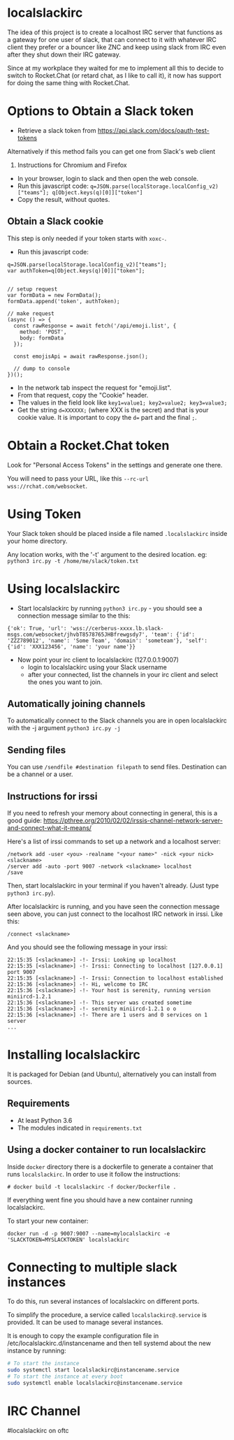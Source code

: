 localslackirc
=============

The idea of this project is to create a localhost IRC server that functions as
a gateway for one user of slack, that can connect to it with whatever IRC
client they prefer or a bouncer like ZNC and keep using slack from IRC even
after they shut down their IRC gateway.

Since at my workplace they waited for me to implement all this to decide to
switch to Rocket.Chat (or retard chat, as I like to call it), it now has
support for doing the same thing with Rocket.Chat.


Options to Obtain a Slack token
===============================

* Retrieve a slack token from https://api.slack.com/docs/oauth-test-tokens

Alternatively if this method fails you can get one from Slack's web client

1) Instructions for Chromium and Firefox

* In your browser, login to slack and then open the web console.
* Run this javascript code: `q=JSON.parse(localStorage.localConfig_v2)["teams"]; q[Object.keys(q)[0]]["token"]`
* Copy the result, without quotes.

Obtain a Slack cookie
---------------------

This step is only needed if your token starts with `xoxc-`.

* Run this javascript code:

```
q=JSON.parse(localStorage.localConfig_v2)["teams"];
var authToken=q[Object.keys(q)[0]]["token"];


// setup request
var formData = new FormData();
formData.append('token', authToken);

// make request
(async () => {
  const rawResponse = await fetch('/api/emoji.list', {
    method: 'POST',
    body: formData
  });

  const emojisApi = await rawResponse.json();

  // dump to console
})();
```

* In the network tab inspect the request for "emoji.list".
* From that request, copy the "Cookie" header.
* The values in the field look like `key1=value1; key2=value2; key3=value3;`
* Get the string `d=XXXXXX;` (where XXX is the secret) and that is your cookie value. It is important to copy the `d=` part and the final `;`.


Obtain a Rocket.Chat token
==========================

Look for "Personal Access Tokens" in the settings and generate one there.

You will need to pass your URL, like this `--rc-url wss://rchat.com/websocket`.


Using Token
===========

Your Slack token should be placed inside a file named `.localslackirc` inside your home directory.

Any location works, with the '-t' argument to the desired location. eg: ```python3 irc.py -t /home/me/slack/token.txt```

Using localslackirc
===================

* Start localslackirc by running `python3 irc.py` - you should see a connection message similar to the this:
```
{'ok': True, 'url': 'wss://cerberus-xxxx.lb.slack-msgs.com/websocket/jhvbT8578765JHBfrewgsdy7', 'team': {'id': 'ZZZ789012', 'name': 'Some Team', 'domain': 'someteam'}, 'self': {'id': 'XXX123456', 'name': 'your name'}}
```


* Now point your irc client to localslackirc (127.0.0.1:9007)
  * login to localslackirc using your Slack username
  * after your connected, list the channels in your irc client and select the ones you want to join.

## Automatically joining channels
To automatically connect to the Slack channels you are in open localslackirc with the -j argument
```python3 irc.py -j```

## Sending files
You can use `/sendfile #destination filepath` to send files. Destination can be a channel or a user.

## Instructions for irssi

If you need to refresh your memory about connecting in general, this is a good guide: https://pthree.org/2010/02/02/irssis-channel-network-server-and-connect-what-it-means/

Here's a list of irssi commands to set up a network and a localhost server:

```
/network add -user <you> -realname "<your name>" -nick <your nick> <slackname>
/server add -auto -port 9007 -network <slackname> localhost
/save
```

Then, start localslackirc in your terminal if you haven't already. (Just type `python3 irc.py`).

After localslackirc is running, and you have seen the connection
message seen above, you can just connect to the localhost IRC network
in irssi. Like this:

```
/connect <slackname>
```

And you should see the following message in your irssi:
```
22:15:35 [<slackname>] -!- Irssi: Looking up localhost
22:15:35 [<slackname>] -!- Irssi: Connecting to localhost [127.0.0.1] port 9007
22:15:35 [<slackname>] -!- Irssi: Connection to localhost established
22:15:36 [<slackname>] -!- Hi, welcome to IRC
22:15:36 [<slackname>] -!- Your host is serenity, running version miniircd-1.2.1
22:15:36 [<slackname>] -!- This server was created sometime
22:15:36 [<slackname>] -!- serenity miniircd-1.2.1 o o
22:15:36 [<slackname>] -!- There are 1 users and 0 services on 1 server
...
```

Installing localslackirc
========================

It is packaged for Debian (and Ubuntu), alternatively you can install from sources.


Requirements
------------

* At least Python 3.6
* The modules indicated in `requirements.txt`


Using a docker container to run localslackirc
---------------------------------------------

Inside `docker` directory there is a dockerfile to generate a container that runs `localslackirc`.
In order to use it follow the instructions:

```
# docker build -t localslackirc -f docker/Dockerfile .

```

If everything went fine you should have a new container running localslackirc.

To start your new container:

```
docker run -d -p 9007:9007 --name=mylocalslackirc -e 'SLACKTOKEN=MYSLACKTOKEN' localslackirc
```

Connecting to multiple slack instances
======================================

To do this, run several instances of localslackirc on different ports.

To simplify the procedure, a service called `localslackirc@.service` is provided. It can be used to manage several instances.

It is enough to copy the example configuration file in /etc/localslackirc.d/instancename and then tell systemd about the new instance by running:

```bash
# To start the instance
sudo systemctl start localslackirc@instancename.service
# To start the instance at every boot
sudo systemctl enable localslackirc@instancename.service
```

IRC Channel
===========

#localslackirc on oftc
